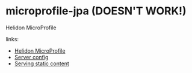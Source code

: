 # microprofile-jpa (DOESN'T WORK!)
Helidon MicroProfile

links:

* [Helidon MicroProfile](https://helidon.io/docs/latest/#/microprofile/01_introduction)
* [Server config](https://helidon.io/docs/latest/#/microprofile/02_server-configuration)
* [Serving static content](https://helidon.io/docs/latest/#/microprofile/04_static-content)
